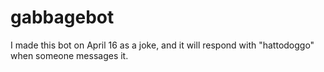 # gabbagebot
I made this bot on April 16 as a joke, and it will respond with "hattodoggo" when someone messages it.
